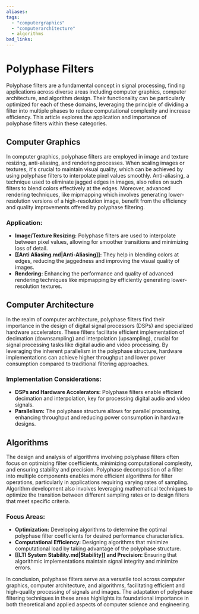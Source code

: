 ```yaml
---
aliases: 
tags:
  - "computergraphics"
  - "computerarchitecture"
  - algorithms
bad_links:
---
```

# Polyphase Filters

Polyphase filters are a fundamental concept in signal processing, finding applications across diverse areas including computer graphics, computer architecture, and algorithm design. Their functionality can be particularly optimized for each of these domains, leveraging the principle of dividing a filter into multiple phases to reduce computational complexity and increase efficiency. This article explores the application and importance of polyphase filters within these categories.

## Computer Graphics

In computer graphics, polyphase filters are employed in image and texture resizing, anti-aliasing, and rendering processes. When scaling images or textures, it's crucial to maintain visual quality, which can be achieved by using polyphase filters to interpolate pixel values smoothly. Anti-aliasing, a technique used to eliminate jagged edges in images, also relies on such filters to blend colors effectively at the edges. Moreover, advanced rendering techniques, like mipmapping which involves generating lower-resolution versions of a high-resolution image, benefit from the efficiency and quality improvements offered by polyphase filtering.

### Application:
- **Image/Texture Resizing:** Polyphase filters are used to interpolate between pixel values, allowing for smoother transitions and minimizing loss of detail.
- **[[Anti Aliasing.md|Anti-Aliasing]]:** They help in blending colors at edges, reducing the jaggedness and improving the visual quality of images.
- **Rendering:** Enhancing the performance and quality of advanced rendering techniques like mipmapping by efficiently generating lower-resolution textures.

## Computer Architecture

In the realm of computer architecture, polyphase filters find their importance in the design of digital signal processors (DSPs) and specialized hardware accelerators. These filters facilitate efficient implementation of decimation (downsampling) and interpolation (upsampling), crucial for signal processing tasks like digital audio and video processing. By leveraging the inherent parallelism in the polyphase structure, hardware implementations can achieve higher throughput and lower power consumption compared to traditional filtering approaches.

### Implementation Considerations:
- **DSPs and Hardware Accelerators:** Polyphase filters enable efficient decimation and interpolation, key for processing digital audio and video signals.
- **Parallelism:** The polyphase structure allows for parallel processing, enhancing throughput and reducing power consumption in hardware designs.

## Algorithms

The design and analysis of algorithms involving polyphase filters often focus on optimizing filter coefficients, minimizing computational complexity, and ensuring stability and precision. Polyphase decomposition of a filter into multiple components enables more efficient algorithms for filter operations, particularly in applications requiring varying rates of sampling. Algorithm development also involves leveraging mathematical techniques to optimize the transition between different sampling rates or to design filters that meet specific criteria.

### Focus Areas:
- **Optimization:** Developing algorithms to determine the optimal polyphase filter coefficients for desired performance characteristics.
- **Computational Efficiency:** Designing algorithms that minimize computational load by taking advantage of the polyphase structure.
- **[[LTI System Stability.md|Stability]] and Precision:** Ensuring that algorithmic implementations maintain signal integrity and minimize errors.

In conclusion, polyphase filters serve as a versatile tool across computer graphics, computer architecture, and algorithms, facilitating efficient and high-quality processing of signals and images. The adaptation of polyphase filtering techniques in these areas highlights its foundational importance in both theoretical and applied aspects of computer science and engineering.